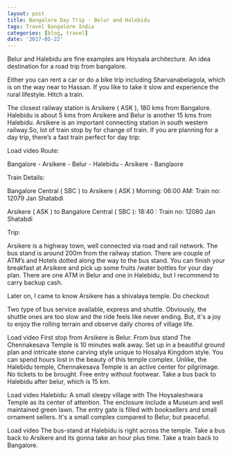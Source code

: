 ```yaml
---
layout: post
title: Bangalore Day Trip - Belur and Halebidu
tags: Travel Bangalore India
categories: [blog, travel]
date: '2017-05-22'
---
```


Belur and Halebidu are fine examples are Hoysala architecture. An idea destination for a road trip from bangalore.

Either you can rent a car or do a bike trip including Sharvanabelagola, which is on the way near to Hassan. If you like to take it slow and experience the rural lifestyle. Hitch a train.

The closest railway station is Arsikere ( ASK ), 180 kms from Bangalore. Halebidu is about 5 kms from Arsikere and Belur is another 15 kms from Halebidu. Arsikere is an important connecting station in south western railway.So, lot of train stop by for change of train. If you are planning for a day trip, there’s a fast train perfect for day trip:

Load video
Route:

Bangalore - Arsikere - Belur - Halebidu - Arsikere - Banglaore

Train Details:

Bangalore Central ( SBC ) to Arsikere ( ASK ) Morning: 06:00 AM: Train no: 12079 Jan Shatabdi

Arsikere ( ASK ) to Bangalore Central ( SBC ): 18:40 : Train no: 12080 Jan Shatabdi

Trip:

Arsikere is a highway town, well connected via road and rail network. The bus stand is around 200m from the railway station. There are couple of ATM’s and Hotels dotted along the way to the bus stand. You can finish your breakfast at Arsikere and pick up some fruits /water bottles for your day plan. There are one ATM in Belur and one in Halebidu, but I recommend to carry backup cash.

Later on, I came to know Arsikere has a shivalaya temple. Do checkout

Two type of bus service available, express and shuttle. Obviously, the shuttle ones are too slow and the ride feels like never ending. But, it's a joy to enjoy the rolling terrain and observe daily chores of village life.

Load video
First stop from Arsikere is Belur. From bus stand The Chennakesava Temple is 10 minutes walk away. Set up in a beautiful ground plan and intricate stone carving style unique to Hosalya Kingdom style. You can spend hours lost in the beauty of this temple complex. Unlike, the Halebidu temple, Chennakesava Temple is an active center for pilgrimage. No tickets to be brought. Free entry without footwear. Take a bus back to Halebidu after belur, which is 15 km.

Load video
Halebidu: A small sleepy village with The Hoysaleshwara Temple as its center of attention. The enclosure include a Museum and well maintained green lawn. The entry gate is filled with booksellers and small ornament sellers. It's a small complex compared to Belur, but peaceful.

Load video
The bus-stand at Halebidu is right across the temple. Take a bus back to Arsikere and its gonna take an hour plus time. Take a train back to Bangalore.

